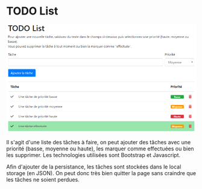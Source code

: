 # TODO List

<img src="https://github.com/loicnhz/todo-list/blob/master/img/img_01.PNG" width="602"/>

Il s'agit d'une liste des tâches à faire, on peut ajouter des tâches avec une priorité (basse, moyenne ou haute), les marquer comme effectuées ou bien les supprimer. Les technologies utilisées sont Bootstrap et Javascript.

Afin d'ajouter de la persistance, les tâches sont stockées dans le local storage (en JSON). On peut donc très bien quitter la page sans craindre que les tâches ne soient perdues.

